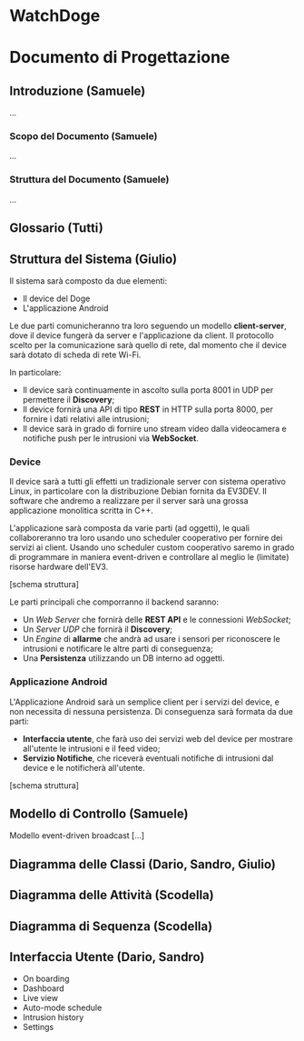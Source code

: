 # WatchDoge
# Documento di Progettazione

## Introduzione (Samuele)

...

### Scopo del Documento (Samuele)

...

### Struttura del Documento (Samuele)

...

## Glossario (Tutti)

## Struttura del Sistema (Giulio)

Il sistema sarà composto da due elementi:

- Il device del Doge
- L'applicazione Android

Le due parti comunicheranno tra loro seguendo un modello **client-server**, dove il device fungerà da server e l'applicazione da client. Il protocollo scelto per la comunicazione sarà quello di rete, dal momento che il device sarà dotato di scheda di rete Wi-Fi.

In particolare:

- Il device sarà continuamente in ascolto sulla porta 8001 in UDP per permettere il **Discovery**;
- Il device fornirà una API di tipo **REST** in HTTP sulla porta 8000, per fornire i dati relativi alle intrusioni;
- Il device sarà in grado di fornire uno stream video dalla videocamera e notifiche push per le intrusioni via **WebSocket**.

### Device

Il device sarà a tutti gli effetti un tradizionale server con sistema operativo Linux, in particolare con la distribuzione Debian fornita da EV3DEV. Il software che andremo a realizzare per il server sarà una grossa applicazione monolitica scritta in C++.

L'applicazione sarà composta da varie parti (ad oggetti), le quali collaboreranno tra loro usando uno scheduler cooperativo per fornire dei servizi ai client. Usando uno scheduler custom cooperativo saremo in grado di programmare in maniera event-driven e controllare al meglio le (limitate) risorse hardware dell'EV3.

[schema struttura]

Le parti principali che comporranno il backend saranno:

- Un *Web Server* che fornirà delle **REST API** e le connessioni *WebSocket*;
- Un *Server UDP* che fornirà il **Discovery**;
- Un *Engine* di **allarme** che andrà ad usare i sensori per riconoscere le intrusioni e notificare le altre parti di conseguenza;
- Una **Persistenza** utilizzando un DB interno ad oggetti.

### Applicazione Android

L'Applicazione Android sarà un semplice client per i servizi del device, e non necessita di nessuna persistenza. Di conseguenza sarà formata da due parti:

- **Interfaccia utente**, che farà uso dei servizi web del device per mostrare all'utente le intrusioni e il feed video;
- **Servizio Notifiche**, che riceverà eventuali notifiche di intrusioni dal device e le notificherà all'utente.

[schema struttura]

## Modello di Controllo (Samuele)

Modello event-driven broadcast [...]

## Diagramma delle Classi (Dario, Sandro, Giulio)

## Diagramma delle Attività (Scodella)

## Diagramma di Sequenza (Scodella)

## Interfaccia Utente (Dario, Sandro)

- On boarding
- Dashboard
- Live view
- Auto-mode schedule
- Intrusion history
- Settings

